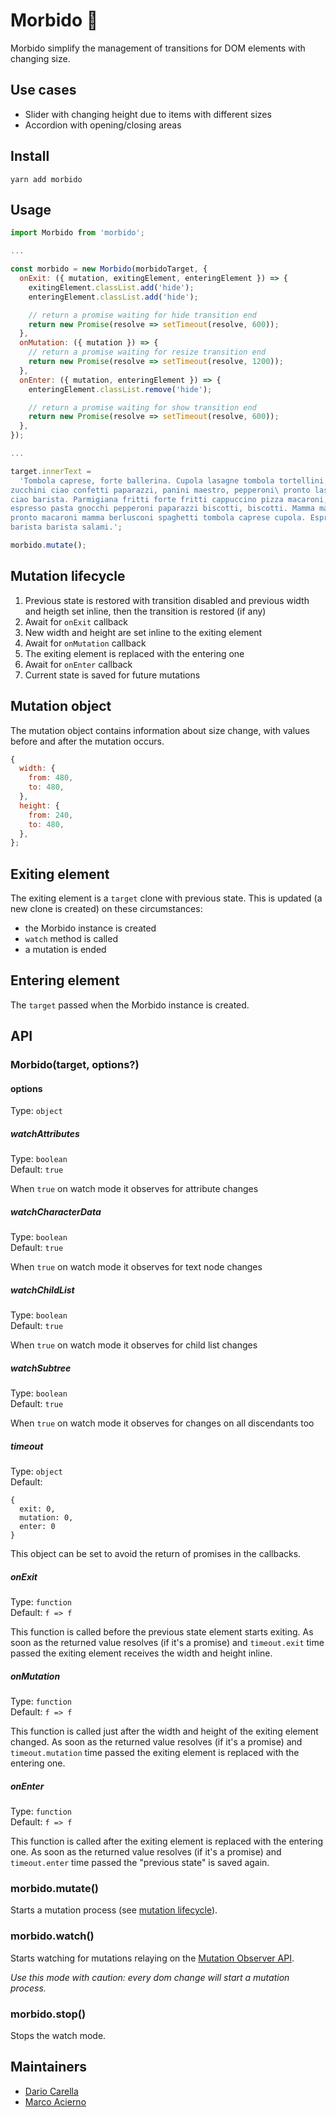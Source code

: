 # Morbido 🧸

Morbido simplify the management of transitions for DOM elements with changing size.

## Use cases

- Slider with changing height due to items with different sizes
- Accordion with opening/closing areas

## Install

```
yarn add morbido
```

## Usage

```js
import Morbido from 'morbido';

...

const morbido = new Morbido(morbidoTarget, {
  onExit: ({ mutation, exitingElement, enteringElement }) => {
    exitingElement.classList.add('hide');
    enteringElement.classList.add('hide');

    // return a promise waiting for hide transition end
    return new Promise(resolve => setTimeout(resolve, 600));
  },
  onMutation: ({ mutation }) => {
    // return a promise waiting for resize transition end
    return new Promise(resolve => setTimeout(resolve, 1200));
  },
  onEnter: ({ mutation, enteringElement }) => {
    enteringElement.classList.remove('hide');

    // return a promise waiting for show transition end
    return new Promise(resolve => setTimeout(resolve, 600));
  },
});

...

target.innerText =
  'Tombola caprese, forte ballerina. Cupola lasagne tombola tortellini pronto \
zucchini ciao confetti paparazzi, panini maestro, pepperoni\ pronto lasagne \
ciao barista. Parmigiana fritti forte fritti cappuccino pizza macaroni, \
espresso pasta gnocchi pepperoni paparazzi biscotti, biscotti. Mamma mandolino \
pronto macaroni mamma berlusconi spaghetti tombola caprese cupola. Espresso \
barista barista salami.';

morbido.mutate();
```

## Mutation lifecycle

1. Previous state is restored with transition disabled and previous width and heigth set inline, then the transition is restored (if any)
2. Await for `onExit` callback
3. New width and height are set inline to the exiting element
4. Await for `onMutation` callback
5. The exiting element is replaced with the entering one
6. Await for `onEnter` callback
7. Current state is saved for future mutations

## Mutation object

The mutation object contains information about size change, with values before and after the mutation occurs.

```js
{
  width: {
    from: 480,
    to: 480,
  },
  height: {
    from: 240,
    to: 480,
  },
};
```

## Exiting element

The exiting element is a `target` clone with previous state. This is updated (a new clone is created) on these circumstances:

- the Morbido instance is created
- `watch` method is called
- a mutation is ended

## Entering element

The `target` passed when the Morbido instance is created.

## API

### Morbido(target, options?)

#### options

Type: `object`

##### watchAttributes

Type: `boolean`<br>
Default: `true`

When `true` on watch mode it observes for attribute changes

##### watchCharacterData

Type: `boolean`<br>
Default: `true`

When `true` on watch mode it observes for text node changes

##### watchChildList

Type: `boolean`<br>
Default: `true`

When `true` on watch mode it observes for child list changes

##### watchSubtree

Type: `boolean`<br>
Default: `true`

When `true` on watch mode it observes for changes on all discendants too

##### timeout

Type: `object`<br>
Default:

```
{
  exit: 0,
  mutation: 0,
  enter: 0
}
```

This object can be set to avoid the return of promises in the callbacks.

##### onExit

Type: `function`<br>
Default: `f => f`

This function is called before the previous state element starts exiting. As soon as the returned value resolves (if it's a promise) and `timeout.exit` time passed the exiting element receives the width and height inline.

##### onMutation

Type: `function`<br>
Default: `f => f`

This function is called just after the width and height of the exiting element changed. As soon as the returned value resolves (if it's a promise) and `timeout.mutation` time passed the exiting element is replaced with the entering one.

##### onEnter

Type: `function`<br>
Default: `f => f`

This function is called after the exiting element is replaced with the entering one. As soon as the returned value resolves (if it's a promise) and `timeout.enter` time passed the "previous state" is saved again.

### morbido.mutate()

Starts a mutation process (see [mutation lifecycle](#mutation-lifecycle)).

### morbido.watch()

Starts watching for mutations relaying on the [Mutation Observer API](https://developer.mozilla.org/en-US/docs/Web/API/MutationObserver).

_Use this mode with caution: every dom change will start a mutation process._

### morbido.stop()

Stops the watch mode.

## Maintainers

- [Dario Carella](https://github.com/Splact)
- [Marco Acierno](https://github.com/marcoacierno)

